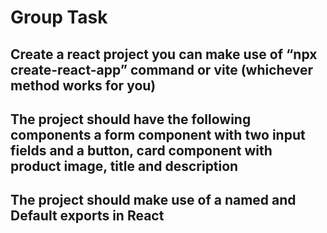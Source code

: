 
# Group Task

## Create a react project you can make  use of “npx create-react-app” command or vite (whichever method works for you)

## The project should have the following components  a form component with two input fields and a button, card component with product image, title and description

## The project should  make use of a named and Default exports in React
